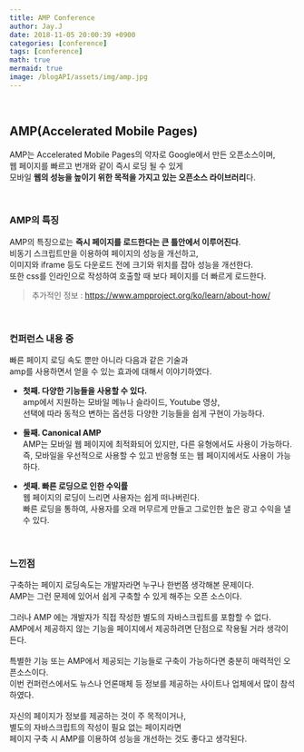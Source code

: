 ```yaml
---
title: AMP Conference
author: Jay.J
date: 2018-11-05 20:00:39 +0900
categories: [conference]
tags: [conference]
math: true
mermaid: true
image: /blogAPI/assets/img/amp.jpg
---
```


<br>

## AMP(Accelerated Mobile Pages)
AMP는 Accelerated Mobile Pages의 약자로 Google에서 만든 오픈소스이며,  
웹 페이지를 빠르고 번개와 같이 즉시 로딩 될 수 있게  
모바일 <b>웹의 성능을 높이기 위한 목적을 가지고 있는 오픈소스 라이브러리</b>다.
  
<br>
  
### AMP의 특징
AMP의 특징으로는 <b>즉시 페이지를 로드한다는 큰 틀안에서 이루어진다</b>.  
비동기 스크립트만을 이용하여 페이지의 성능을 개선하고,  
이미지와 iframe 등도 다운로드 전에 크기와 위치를 잡아 성능을 개선한다.  
또한 css를 인라인으로 작성하여 호출할 때 보다 페이지를 더 빠르게 로드한다.  
> 추가적인 정보 : <a href="https://www.ampproject.org/ko/learn/about-how/" target="_blank">https://www.ampproject.org/ko/learn/about-how/</a>  
  
<br>
  
### 컨퍼런스 내용 중
빠른 페이지 로딩 속도 뿐만 아니라 다음과 같은 기술과  
amp를 사용하면서 얻을 수 있는 효과에 대해서 이야기하였다.  
  
- <b>첫째. 다양한 기능들을 사용할 수 있다.</b>  
    amp에서 지원하는 모바일 메뉴나 슬라이드, Youtube 영상,  
    선택에 따라 동적으 변하는 옵션등 다양한 기능들을 쉽게 구현이 가능하다.  

- <b>둘째. Canonical AMP</b>  
    AMP는 모바일 웹 페이지에 최적화되어 있지만, 다른 유형에서도 사용이 가능하다.  
    즉, 모바일을 우선적으로 사용할 수 있고 반응형 또는 웹 페이지에서도 사용이 가능하다.  

- <b>셋째. 빠른 로딩으로 인한 수익률</b>  
    웹 페이지의 로딩이 느리면 사용자는 쉽게 떠나버린다.  
    빠른 로딩을 통하여, 사용자를 오래 머무르게 만들고 그로인한 높은 광고 수익을 낼 수 있다.
  
<br>

### 느낀점  
구축하는 페이지 로딩속도는 개발자라면 누구나 한번쯤 생각해본 문제이다.  
AMP는 그런 문제에 있어서 쉽게 구축할 수 있게 해주는 오픈 소스이다.  
<br>
그러나 AMP 에는 개발자가 직접 작성한 별도의 자바스크립트를 포함할 수 없다.  
AMP에서 제공하지 않는 기능을 페이지에서 제공하려면 단점으로 작용될 거라 생각이 든다.  
<br>
특별한 기능 또는 AMP에서 제공되는 기능들로 구축이 가능하다면 충분히 매력적인 오픈소스이다.  
이번 컨퍼런스에서도 뉴스나 언론매체 등 정보를 제공하는 사이트나 업체에서 많이 참석하였다.  
<br>
자신의 페이지가 정보를 제공하는 것이 주 목적이거나,  
별도의 자바스크립트의 작성이 필요 없는 페이지라면  
페이지 구축 시 AMP를 이용하여 성능을 개선하는 것도 좋다고 생각된다.
